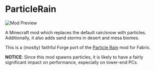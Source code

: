 # ParticleRain
![Mod Preview](https://media3.giphy.com/media/l3bFyhs7xmr7BULaY6/giphy.gif)

A Minecraft mod which replaces the default rain/snow with particles.
Additionally, it also adds sand storms in desert and mesa biomes.

This is a (mostly) faithful Forge port of the [Particle Rain](https://www.curseforge.com/minecraft/mc-mods/particle-rain) mod for Fabric.

**NOTICE**: Since this mod spawns particles, it is likely to have a fairly significant impact on performance, especially on lower-end PCs.